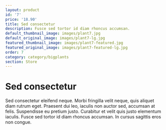 ```yaml
---
layout: product
id: '7'
price: '18.90'
title: Sed consectetur
description: Fusce sed tortor id diam rhoncus accumsan.
default_thumbnail_image: images/plant7.jpg
default_original_image: images/plant7-lg.jpg
featured_thumbnail_image: images/plant7-featured.jpg
featured_original_image: images/plant7-featured-lg.jpg
order: 7
category: category/bigplants
section: Store
---
```


# Sed consectetur

Sed consectetur eleifend neque. Morbi fringilla velit neque, quis aliquet diam rutrum eget. Praesent dui leo, iaculis non auctor sed, accumsan at felis. Suspendisse eu pretium justo. Curabitur et velit quis justo elementum iaculis. Fusce sed tortor id diam rhoncus accumsan. In cursus sagittis eros non congue.